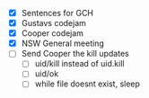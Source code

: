 - [x] Sentences for GCH
- [x] Gustavs codejam
- [x] Cooper codejam
- [x] NSW General meeting
- [ ] Send Cooper the kill updates
  - [ ] uid/kill instead of uid.kill
  - [ ] uid/ok
  - [ ] while file doesnt exist, sleep
